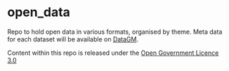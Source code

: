 # open_data
Repo to hold open data in various formats, organised by theme. Meta data for each dataset will be available on [DataGM](https://www.datagm.org.uk).

Content within this repo is released under the [Open Government Licence 3.0](http://www.nationalarchives.gov.uk/doc/open-government-licence/version/3/)